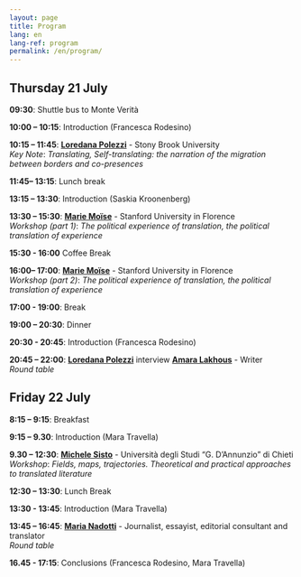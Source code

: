 ```yaml
---
layout: page
title: Program
lang: en
lang-ref: program
permalink: /en/program/
---
```


## **Thursday 21 July**

**09:30**: Shuttle bus to Monte Verità

**10:00 – 10:15**: Introduction (Francesca Rodesino)

**10:15 – 11:45**: [**Loredana Polezzi**](https://www.spaceafterborders.com/en/speakers/Loredana-Polezzi) - Stony Brook University <br />
_Key Note_: _Translating, Self-translating: the narration of the migration between borders and co-presences_ 

**11:45– 13:15**: Lunch break

**13:15 – 13:30**: Introduction (Saskia Kroonenberg)

**13:30 – 15:30**: [**Marie Moïse**](https://www.spaceafterborders.com/en/speakers/Marie-Moise) - Stanford University in Florence <br />
_Workshop (part 1)_: _The political experience of translation, the political translation of experience_

**15:30 - 16:00** Coffee Break

**16:00– 17:00**: [**Marie Moïse**](https://www.spaceafterborders.com/en/speakers/Marie-Moise) - Stanford University in Florence <br />
 _Workshop (part 2)_: _The political experience of translation, the political translation of experience_

**17:00 - 19:00**: Break

**19:00 – 20:30**: Dinner

**20:30 - 20:45**: Introduction (Francesca Rodesino)

**20:45 – 22:00**: [**Loredana Polezzi**](https://www.spaceafterborders.com/en/speakers/Loredana-Polezzi) interview [**Amara Lakhous**](https://www.spaceafterborders.com/en/speakers/Amara-Lakhous) - Writer <br />
_Round table_


## **Friday 22 July**

**8:15 – 9:15**: Breakfast

**9:15 – 9.30**: Introduction (Mara Travella)

**9.30 – 12:30**: [**Michele Sisto**](https://www.spaceafterborders.com/en/speakers/Michele-Sisto) - Università degli Studi “G. D’Annunzio” di Chieti <br />
 _Workshop_: _Fields, maps, trajectories. Theoretical and practical approaches to translated literature_

**12:30 – 13:30**: Lunch Break

**13:30 - 13:45**: Introduction (Mara Travella)

**13:45 – 16:45**: [**Maria Nadotti**](https://www.spaceafterborders.com/en/speakers/Maria-Nadotti) - Journalist, essayist, editorial consultant and translator <br />
_Round table_

**16.45 - 17:15**: Conclusions (Francesca Rodesino, Mara Travella)


